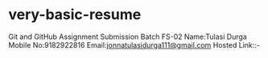 # very-basic-resume
Git and GitHub Assignment Submission
Batch FS-02
Name:Tulasi Durga
Mobile No:9182922816
Email:jonnatulasidurga111@gmail.com
Hosted Link::-
